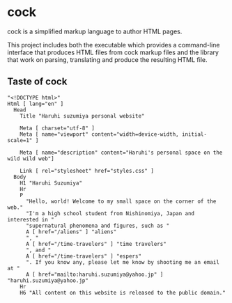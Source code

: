 # cock

cock is a simplified markup language to author HTML pages.

This project includes both the executable which provides a
command-line interface that produces HTML files from cock markup files
and the library that work on parsing, translating and produce the
resulting HTML file.

## Taste of cock

```cock
"<!DOCTYPE html>"
Html [ lang="en" ]
  Head
    Title "Haruhi suzumiya personal website"

    Meta [ charset="utf-8" ]
    Meta [ name="viewport" content="width=device-width, initial-scale=1" ]

    Meta [ name="description" content="Haruhi's personal space on the wild wild web"]

    Link [ rel="stylesheet" href="styles.css" ]
  Body
    H1 "Haruhi Suzumiya"
    Hr
    P
      "Hello, world! Welcome to my small space on the corner of the web."
      "I'm a high school student from Nishinomiya, Japan and interested in "
      "supernatural phenomena and figures, such as "
      A [ href="/aliens" ] "aliens"
      ", "
      A [ href="/time-travelers" ] "time travelers"
      ", and "
      A [ href="/time-travelers" ] "espers"
      ". If you know any, please let me know by shooting me an email at "
      A [ href="mailto:haruhi.suzumiya@yahoo.jp" ] "haruhi.suzumiya@yahoo.jp"
    Hr
    H6 "All content on this website is released to the public domain."
```
